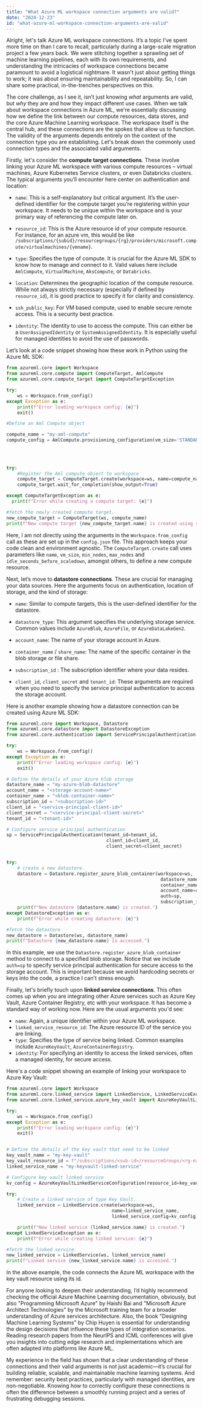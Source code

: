 ```yaml
---
title: "What Azure ML workspace connection arguments are valid?"
date: "2024-12-23"
id: "what-azure-ml-workspace-connection-arguments-are-valid"
---
```


Alright, let's talk Azure ML workspace connections. It’s a topic I’ve spent more time on than I care to recall, particularly during a large-scale migration project a few years back. We were stitching together a sprawling set of machine learning pipelines, each with its own requirements, and understanding the intricacies of workspace connections became paramount to avoid a logistical nightmare. It wasn't just about getting things to work; it was about ensuring maintainability and repeatability. So, I can share some practical, in-the-trenches perspectives on this.

The core challenge, as I see it, isn’t just knowing *what* arguments are valid, but *why* they are and how they impact different use cases. When we talk about workspace connections in Azure ML, we're essentially discussing how we define the link between our compute resources, data stores, and the core Azure Machine Learning workspace. The workspace itself is the central hub, and these connections are the spokes that allow us to function. The validity of the arguments depends entirely on the context of the connection type you are establishing. Let's break down the commonly used connection types and the associated valid arguments.

Firstly, let's consider the **compute target connections**. These involve linking your Azure ML workspace with various compute resources – virtual machines, Azure Kubernetes Service clusters, or even Databricks clusters. The typical arguments you’ll encounter here center on authentication and location:

*   `name`: This is a self-explanatory but critical argument. It’s the user-defined identifier for the compute target you’re registering within your workspace. It needs to be unique within the workspace and is your primary way of referencing the compute later on.

*   `resource_id`: This is the Azure resource id of your compute resource. For instance, for an azure vm, this would be like `/subscriptions/{subid}/resourcegroups/{rg}/providers/microsoft.compute/virtualmachines/{vmname}`.

*   `type`: Specifies the type of compute. It is crucial for the Azure ML SDK to know how to manage and connect to it. Valid values here include `AmlCompute`, `VirtualMachine`, `AksCompute`, or `Databricks`.

*   `location`: Determines the geographic location of the compute resource. While not always strictly necessary (especially if defined by `resource_id`), it is good practice to specify it for clarity and consistency.

*   `ssh_public_key`: For VM based compute, used to enable secure remote access. This is a security best practice.

*  `identity`: The identity to use to access the compute. This can either be a `UserAssignedIdentity` or `SystemAssignedIdentity`. It is especially useful for managed identities to avoid the use of passwords.

Let’s look at a code snippet showing how these work in Python using the Azure ML SDK:

```python
from azureml.core import Workspace
from azureml.core.compute import ComputeTarget, AmlCompute
from azureml.core.compute_target import ComputeTargetException

try:
    ws = Workspace.from_config()
except Exception as e:
    print(f"Error loading workspace config: {e}")
    exit()

#Define an Aml Compute object

compute_name = "my-aml-compute"
compute_config = AmlCompute.provisioning_configuration(vm_size='STANDARD_D2_V2',
                                                                        min_nodes=0,
                                                                        max_nodes=4,
                                                                        idle_seconds_before_scaledown=300)

try:
    #Register the Aml compute object to workspace
    compute_target = ComputeTarget.create(workspace=ws, name=compute_name, provisioning_configuration=compute_config)
    compute_target.wait_for_completion(show_output=True)

except ComputeTargetException as e:
  print(f"Error while creating a compute target: {e}")

#fetch the newly created compute target.
new_compute_target = ComputeTarget(ws, compute_name)
print(f"New compute target {new_compute_target.name} is created using sdk.")

```

Here, I am not directly using the arguments in the `Workspace.from_config` call as these are set up in the `config.json` file. This approach keeps your code clean and environment agnostic. The `ComputeTarget.create` call uses parameters like `name`, `vm_size`, `min_nodes`, `max_nodes` and `idle_seconds_before_scaledown`, amongst others, to define a new compute resource.

Next, let’s move to **datastore connections**. These are crucial for managing your data sources. Here the arguments focus on authentication, location of storage, and the kind of storage:

*   `name`: Similar to compute targets, this is the user-defined identifier for the datastore.

*   `datastore_type`: This argument specifies the underlying storage service. Common values include `AzureBlob`, `AzureFile`, or `AzureDataLakeGen2`.

*   `account_name`: The name of your storage account in Azure.

*   `container_name` / `share_name`: The name of the specific container in the blob storage or file share.

*   `subscription_id` : The subscription identifier where your data resides.

*  `client_id`, `client_secret` and `tenant_id`: These arguments are required when you need to specify the service principal authentication to access the storage account.

Here is another example showing how a datastore connection can be created using Azure ML SDK:

```python
from azureml.core import Workspace, Datastore
from azureml.core.datastore import DatastoreException
from azureml.core.authentication import ServicePrincipalAuthentication

try:
    ws = Workspace.from_config()
except Exception as e:
    print(f"Error loading workspace config: {e}")
    exit()

# Define the details of your Azure blob storage
datastore_name = "my-azure-blob-datastore"
account_name = "<storage-account-name>"
container_name = "<blob-container-name>"
subscription_id = "<subscription-id>"
client_id = "<service-principal-client-id>"
client_secret = "<service-principal-client-secret>"
tenant_id = "<tenant-id>"

# Configure service principal authentication
sp = ServicePrincipalAuthentication(tenant_id=tenant_id,
                                     client_id=client_id,
                                     client_secret=client_secret)


try:
    # create a new datastore.
    datastore = Datastore.register_azure_blob_container(workspace=ws,
                                                         datastore_name=datastore_name,
                                                         container_name=container_name,
                                                         account_name=account_name,
                                                         auth=sp,
                                                         subscription_id = subscription_id)
    print(f"New datastore {datastore.name} is created.")
except DatastoreException as e:
    print(f"Error while creating datastore: {e}")

#fetch the datastore
new_datastore = Datastore(ws, datastore_name)
print(f"Datastore {new_datastore.name} is accessed.")

```

In this example, we use the `Datastore.register_azure_blob_container` method to connect to a specified blob storage. Notice that we include `auth=sp` to specify service principal authentication for secure access to the storage account. This is important because we avoid hardcoding secrets or keys into the code, a practice I can't stress enough.

Finally, let's briefly touch upon **linked service connections**. This often comes up when you are integrating other Azure services such as Azure Key Vault, Azure Container Registry, etc with your workspace. It has become a standard way of working now. Here are the usual arguments you'd see:

*   `name`: Again, a unique identifier within your Azure ML workspace.
*   `linked_service_resource_id`: The Azure resource ID of the service you are linking.
*   `type`: Specifies the type of service being linked. Common examples include `AzureKeyVault`, `AzureContainerRegistry`.
*   `identity`: For specifying an identity to access the linked services, often a managed identity, for secure access.

Here's a code snippet showing an example of linking your workspace to Azure Key Vault:

```python
from azureml.core import Workspace
from azureml.core.linked_service import LinkedService, LinkedServiceException
from azureml.core.linked_service.azure_key_vault import AzureKeyVaultLinkedServiceConfiguration

try:
    ws = Workspace.from_config()
except Exception as e:
    print(f"Error loading workspace config: {e}")
    exit()


# Define the details of the key vault that need to be linked
key_vault_name = "my-key-vault"
key_vault_resource_id = f"/subscriptions/<sub-id>/resourceGroups/<rg-name>/providers/Microsoft.KeyVault/vaults/{key_vault_name}"
linked_service_name = "my-keyvault-linked-service"

# Configure key vault linked service
kv_config = AzureKeyVaultLinkedServiceConfiguration(resource_id=key_vault_resource_id)

try:
    # Create a linked service of type Key Vault.
    linked_service = LinkedService.create(workspace=ws,
                                       name=linked_service_name,
                                       linked_service_config=kv_config)

    print(f"New linked service {linked_service.name} is created.")
except LinkedServiceException as e:
    print(f"Error while creating linked service: {e}")

#fetch the linked service.
new_linked_service = LinkedService(ws, linked_service_name)
print(f"Linked service {new_linked_service.name} is accessed.")

```

In the above example, the code connects the Azure ML workspace with the key vault resource using its id.

For anyone looking to deepen their understanding, I’d highly recommend checking the official Azure Machine Learning documentation, obviously, but also "Programming Microsoft Azure" by Haishi Bai and "Microsoft Azure Architect Technologies" by the Microsoft training team for a broader understanding of Azure services architecture. Also, the book "Designing Machine Learning Systems" by Chip Huyen is essential for understanding the design decisions that influence these types of integration scenarios. Reading research papers from the NeurIPS and ICML conferences will give you insights into cutting edge research and implementations which are often adapted into platforms like Azure ML.

My experience in the field has shown that a clear understanding of these connections and their valid arguments is not just academic—it’s crucial for building reliable, scalable, and maintainable machine learning systems. And remember: security best practices, particularly with managed identities, are non-negotiable. Knowing how to correctly configure these connections is often the difference between a smoothly running project and a series of frustrating debugging sessions.
